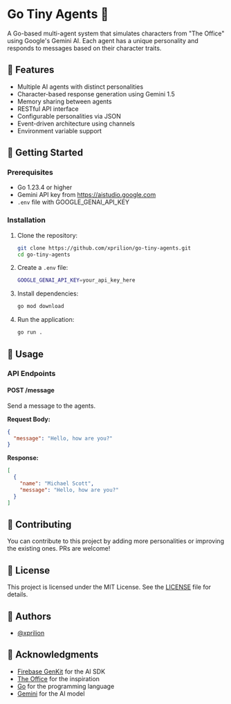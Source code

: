 # Go Tiny Agents 🤖

A Go-based multi-agent system that simulates characters from "The Office" using Google's Gemini AI. Each agent has a unique personality and responds to messages based on their character traits.

## 🌟 Features

- Multiple AI agents with distinct personalities
- Character-based response generation using Gemini 1.5
- Memory sharing between agents
- RESTful API interface
- Configurable personalities via JSON
- Event-driven architecture using channels
- Environment variable support

## 🚀 Getting Started

### Prerequisites

- Go 1.23.4 or higher
- Gemini API key from https://aistudio.google.com
- `.env` file with GOOGLE_GENAI_API_KEY

### Installation

1. Clone the repository:
   ```bash
   git clone https://github.com/xprilion/go-tiny-agents.git
   cd go-tiny-agents
   ```

2. Create a `.env` file:
   ```bash
   GOOGLE_GENAI_API_KEY=your_api_key_here
   ```

3. Install dependencies:
   ```bash
   go mod download
   ```

4. Run the application:
   ```bash
   go run .
   ```

## 📝 Usage

### API Endpoints

#### POST /message
Send a message to the agents.

**Request Body:**
```json
{
  "message": "Hello, how are you?"
}
```

**Response:**
```json
[
  {
    "name": "Michael Scott",
    "message": "Hello, how are you?"
  }
]
```

## 🤝 Contributing
You can contribute to this project by adding more personalities or improving the existing ones. PRs are welcome!

## 📄 License
This project is licensed under the MIT License. See the [LICENSE](LICENSE) file for details.

## 👥 Authors

- [@xprilion](https://github.com/xprilion)

## 🙏 Acknowledgments

- [Firebase GenKit](https://github.com/firebase/genkit) for the AI SDK
- [The Office](https://www.imdb.com/title/tt0386676/) for the inspiration
- [Go](https://go.dev/) for the programming language
- [Gemini](https://ai.google.dev/gemini) for the AI model

